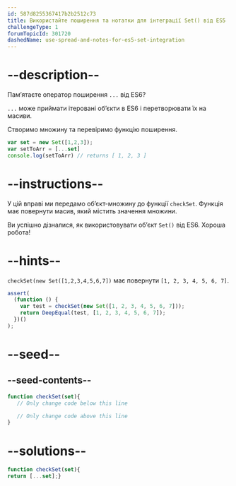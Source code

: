 ```yaml
---
id: 587d8255367417b2b2512c73
title: Використайте поширення та нотатки для інтеграції Set() від ES5
challengeType: 1
forumTopicId: 301720
dashedName: use-spread-and-notes-for-es5-set-integration
---
```


# --description--

Пам’ятаєте оператор поширення `...` від ES6?

`...` може приймати ітеровані об’єкти в ES6 і перетворювати їх на масиви.

Створимо множину та перевіримо функцію поширення.

```js
var set = new Set([1,2,3]);
var setToArr = [...set]
console.log(setToArr) // returns [ 1, 2, 3 ]
```

# --instructions--

У цій вправі ми передамо об’єкт-множину до функції `checkSet`. Функція має повернути масив, який містить значення множини.

Ви успішно дізналися, як використовувати об’єкт `Set()` від ES6. Хороша робота!

# --hints--

`checkSet(new Set([1,2,3,4,5,6,7])` має повернути `[1, 2, 3, 4, 5, 6, 7]`.

```js
assert(
  (function () {
    var test = checkSet(new Set([1, 2, 3, 4, 5, 6, 7]));
    return DeepEqual(test, [1, 2, 3, 4, 5, 6, 7]);
  })()
);
```

# --seed--

## --seed-contents--

```js
function checkSet(set){
   // Only change code below this line

   // Only change code above this line
}
```

# --solutions--

```js
function checkSet(set){
return [...set];}
```
